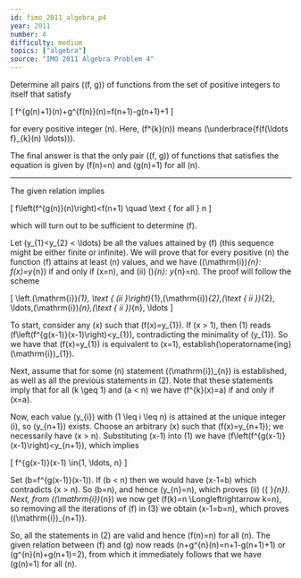 ```yaml
---
id: fimo_2011_algebra_p4
year: 2011
number: 4
difficulty: medium
topics: ["algebra"]
source: "IMO 2011 Algebra Problem 4"
---
```


Determine all pairs \((f, g)\) of functions from the set of positive integers to itself that satisfy

\[
f^{g(n)+1}(n)+g^{f(n)}(n)=f(n+1)-g(n+1)+1
\]

for every positive integer \(n\). Here, \(f^{k}(n)\) means \(\underbrace{f(f(\ldots f}_{k}(n) \ldots))\).

The final answer is that the only pair \((f, g)\) of functions that satisfies the equation is given by \(f(n)=n\) and \(g(n)=1\) for all \(n\).

---
The given relation implies

\[
f\left(f^{g(n)}(n)\right)<f(n+1) \quad \text { for all } n
\]

which will turn out to be sufficient to determine \(f\).

Let \(y_{1}<y_{2} < \ldots\) be all the values attained by \(f\) (this sequence might be either finite or infinite). We will prove that for every positive \(n\) the function \(f\) attains at least \(n\) values, and we have \((\mathrm{i})_{n}: f(x)=y_{n}\) if and only if \(x=n\), and (ii) \()_{n}: y_{n}=n\). The proof will follow the scheme

\[
\left.(\mathrm{i})_{1}, \text { (ii }\right)_{1},(\mathrm{i})_{2},(\text { ii })_{2}, \ldots,(\mathrm{i})_{n},(\text { ii })_{n}, \ldots
\]

To start, consider any \(x\) such that \(f(x)=y_{1}\). If \(x > 1\), then (1) reads \(f\left(f^{g(x-1)}(x-1)\right)<y_{1}\), contradicting the minimality of \(y_{1}\). So we have that \(f(x)=y_{1}\) is equivalent to \(x=1\), establish\(\operatorname{ing}(\mathrm{i})_{1}\).

Next, assume that for some \(n\) statement \((\mathrm{i})_{n}\) is established, as well as all the previous statements in (2). Note that these statements imply that for all \(k \geq 1\) and \(a < n\) we have \(f^{k}(x)=a\) if and only if \(x=a\).

Now, each value \(y_{i}\) with \(1 \leq i \leq n\) is attained at the unique integer \(i\), so \(y_{n+1}\) exists. Choose an arbitrary \(x\) such that \(f(x)=y_{n+1}\); we necessarily have \(x > n\). Substituting \(x-1\) into (1) we have \(f\left(f^{g(x-1)}(x-1)\right)<y_{n+1}\), which implies

\[
f^{g(x-1)}(x-1) \in\{1, \ldots, n\}
\]

Set \(b=f^{g(x-1)}(x-1)\). If \(b < n\) then we would have \(x-1=b\) which contradicts \(x > n\). So \(b=n\), and hence \(y_{n}=n\), which proves (ii) \({ }_{n}\). Next, from \((\mathrm{i})_{n}\) we now get \(f(k)=n \Longleftrightarrow k=n\), so removing all the iterations of \(f\) in (3) we obtain \(x-1=b=n\), which proves \((\mathrm{i})_{n+1}\).

So, all the statements in (2) are valid and hence \(f(n)=n\) for all \(n\). The given relation between \(f\) and \(g\) now reads \(n+g^{n}(n)=n+1-g(n+1)+1\) or \(g^{n}(n)+g(n+1)=2\), from which it immediately follows that we have \(g(n)=1\) for all \(n\).
